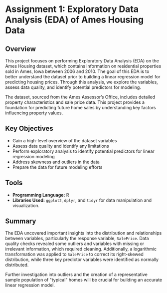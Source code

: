 # Assignment 1: Exploratory Data Analysis (EDA) of Ames Housing Data

## Overview

This project focuses on performing Exploratory Data Analysis (EDA) on the Ames Housing dataset, which contains information on residential properties sold in Ames, Iowa between 2006 and 2010. The goal of this EDA is to better understand the dataset prior to building a linear regression model for predicting housing prices. Through this analysis, we explore the variables, assess data quality, and identify potential predictors for modeling.

The dataset, sourced from the Ames Assessor’s Office, includes detailed property characteristics and sale price data. This project provides a foundation for predicting future home sales by understanding key factors influencing property values.

## Key Objectives

- Gain a high-level overview of the dataset variables
- Assess data quality and identify any limitations
- Perform exploratory analysis to identify potential predictors for linear regression modeling
- Address skewness and outliers in the data
- Prepare the data for future modeling efforts

## Tools

- **Programming Language:** R
- **Libraries Used:** `ggplot2`, `dplyr`, and `tidyr` for data manipulation and visualization.

## Summary

The EDA uncovered important insights into the distribution and relationships between variables, particularly the response variable, `SalePrice`. Data quality checks revealed some outliers and variables with missing or irrelevant information, which required cleaning. Additionally, a logarithmic transformation was applied to `SalePrice` to correct its right-skewed distribution, while three key predictor variables were identified as normally distributed.

Further investigation into outliers and the creation of a representative sample population of "typical" homes will be crucial for building an accurate linear regression model.
